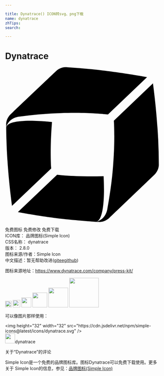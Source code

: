 ```yaml
---

title: Dynatrace() ICON转svg、png下载
name: dynatrace
zhTips: 
search: 

---
```


# Dynatrace  <small style="font-size: 60%;font-weight: 100"></small>

<div id="svg" class="svg-wrap">
<svg role="img" viewBox="0 0 24 24" xmlns="http://www.w3.org/2000/svg"><title>Dynatrace icon</title><path d="M9.373 0c-.31.006-.93.09-1.521.654C6.98 1.478 2.628 5.61.88 7.27.09 8.024.16 8.865.16 8.934v.377c.067-.292.187-.499.427-.825.496-.616 1.3-.788 1.627-.822a64.233 64.233 0 0 1 .002 0 64.233 64.233 0 0 1 6.527-.549c4.335-.137 7.197.225 7.197.225l6.084-5.793s-3.188-.6-6.82-1.027A93.394 93.394 0 0 0 9.566.006c-.021 0-.09-.008-.193-.006zm13.56 2.508l-6.066 5.79s.222 2.88-.137 7.198c-.189 2.45-.584 4.866-.875 6.494-.052.326-.256 1.114-.925 1.594-.29.198-.491.295-.748.363 1.546-.51 1.091-7.047 1.091-7.047-4.335.137-7.214-.222-7.214-.222L1.975 22.47s3.222.634 6.855 1.045c2.056.24 4.833.429 5.227.463.023 0 .045-.007.068-.012-.013.003-.022.009-.035.012.138 0 .259.015.379.015.085 0 .925.105 1.713-.648 1.748-1.663 6.083-5.81 6.94-6.633.788-.754.72-1.594.72-1.68a81.84 81.84 0 0 0-.207-5.654c-.24-3.65-.701-6.871-.701-6.871zM3.856 8.305C2.125 8.307.348 8.513.16 9.326c.017 1.216.05 3.137.205 5.28.24 3.65.703 6.886.703 6.886l6.082-5.79c-.017.017-.239-2.88.121-7.198H7.27s-1.684-.202-3.415-.2z"/></svg>
</div>
<detail full-name='dynatrace'></detail>

<div class="detail-page">
<p>
<span><span class="badge-success badge">免费图标</span> <span class="badge-success badge">免费修改</span>  <span class="badge-success badge">免费下载</span> </span>
<br/>
<span>
ICON库：
<span class="badge-secondary badge">品牌图标(Simple Icon)</span> 
</span>
<br/>
<span>
CSS名称：
<span class="badge-secondary badge">dynatrace</span> 
</span>

<br/>
<span>
版本：
<span class="badge-secondary badge">2.8.0</span> 
</span>
<br/>
<span>图标来源/作者：<span class="badge-light badge">Simple Icon</span></span> 
<br/>
<span class="zh-detail">中文描述：暂无<span class="help-link"><span>帮助改进</span>(<a href="https://gitee.com/liuwave/icon-helper/edit/master/json/brands/dynatrace.json" target="_blank" rel="noopener noreferrer">gitee</a><a href="https://github.com/liuwave/icon-helper/edit/master/json/brands/dynatrace.json" target="_blank" rel="noopener noreferrer">github</a></span>)</span><br/>
</p>
</div><div class="description description alert alert-light"><p>图标来源地址：<a href="https://www.dynatrace.com/company/press-kit/" target="_blank" rel="noopener noreferrer">https://www.dynatrace.com/company/press-kit/</a></p></div>
<div class="alert alert-dark">
<img height="21" width="21" src="https://cdn.jsdelivr.net/npm/simple-icons@latest/icons/dynatrace.svg" />
<img height="24" width="24" src="https://cdn.jsdelivr.net/npm/simple-icons@latest/icons/dynatrace.svg" />
<img height="32" width="32" src="https://cdn.jsdelivr.net/npm/simple-icons@latest/icons/dynatrace.svg" />
<img height="48" width="48" src="https://cdn.jsdelivr.net/npm/simple-icons@latest/icons/dynatrace.svg" />
<img height="64" width="64" src="https://cdn.jsdelivr.net/npm/simple-icons@latest/icons/dynatrace.svg" />
<img height="96" width="96" src="https://cdn.jsdelivr.net/npm/simple-icons@latest/icons/dynatrace.svg" />

</div>
<div>
  <p>可以像图片那样使用：    
  </p>
  <div class="alert alert-primary" style="font-size: 14px">
    &lt;img height="32" width="32" src="https://cdn.jsdelivr.net/npm/simple-icons@latest/icons/dynatrace.svg" /&gt;
    <copy-btn content='<img height="32" width="32" src="https://cdn.jsdelivr.net/npm/simple-icons@latest/icons/dynatrace.svg" />'></copy-btn>
  </div>
  <div class="alert alert-secondary">
    <img height="32" width="32" src="https://cdn.jsdelivr.net/npm/simple-icons@latest/icons/dynatrace.svg" />dynatrace
    <copy-btn content="dynatrace" btn-title="复制图标名称"></copy-btn>
  </div>
</div>

<Vssue title="关于“Dynatrace”的评论" >关于“Dynatrace”的评论</Vssue>


<div><p>Simple Icon是一个免费的品牌图标库。图标Dynatrace可以免费下载使用。更多关于  Simple Icon的信息，参见：<a target="_blank" href="https://iconhelper.cn/brands.html">品牌图标(Simple Icon)</a>
</p></div>

